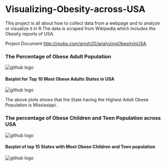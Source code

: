 # Visualizing-Obesity-across-USA
This project is all about how to collect data from a webpage and to analyze or visualize it in R.The data is scraped from Wikipedia which includes the Obesity reports of USA.

Project Document http://rpubs.com/anish20/analyzingObesityinUSA


### The Percentage of Obese Adult Population

![github logo](https://github.com/anishsingh20/Visualizing-Obesity-across-USA/blob/master/plots/ObesityForAdultsMap.png)


#### Barplot for Top 10 Most Obese Adults States in USA

![github logo](https://github.com/anishsingh20/Visualizing-Obesity-across-USA/blob/master/plots/Top10ObeseAdultStates.png)


The above plots shows that the State having the Highest Adult Obese Population is Mississippi.




### The percentage of Obese Children and Teen Population across USA

![github logo](https://github.com/anishsingh20/Visualizing-Obesity-across-USA/blob/master/plots/ObeseChildrenMap.png)


#### Barplot of top 15 States with Most Obese Children and Teen population

![github logo](https://github.com/anishsingh20/Visualizing-Obesity-across-USA/blob/master/plots/top15ObeseChildStates.png)
